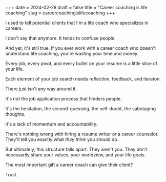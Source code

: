 +++
date = 2024-02-28
draft = false 
title = "Career coaching is life coaching"
slug = careercoachingislifecoaching
+++

I used to tell potential clients that I'm a life coach who specializes in careers.

I don't say that anymore. It tends to confuse people. 

And yet, it's still true. If you ever work with a career coach who doesn't understand life coaching, you're wasting your time and money.

Every job, every pivot, and every bullet on your resume is a little slice of your life. 

Each element of your job search needs reflection, feedback, and iteraton.

There just isn't any way around it.

It's not the job application process that hinders people. 

It's the hesitation, the second-guessing, the self-doubt, the sabotaging thoughts. 

It's a lack of momentum and accountability.

There's nothing wrong with hiring a resume writer or a career counselor. They'll tell you exactly what _they think_ you should do.

But ultimately, this structure falls apart. They aren't you. They don't necessarily share your values, your worldview, and your life goals. 

The most important gift a career coach can give their client?

Trust.